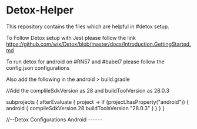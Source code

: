 # Detox-Helper
This repository contains the files which are helpful in #detox setup. 

To Follow Detox setup with Jest please follow the link https://github.com/wix/Detox/blob/master/docs/Introduction.GettingStarted.md

To run detox for android on #RN57 and #babel7 please follow the config.json configurations 

Also add the following in the android > build.gradle 

//Add the complileSdkVersion as 28 and buildToolVersion as 28.0.3 

subprojects {
    afterEvaluate { project ->
        if (project.hasProperty("android")) {
            android {
                compileSdkVersion 28
                buildToolsVersion "28.0.3"
            }
        }
    }
}

//--Detox Configurations Android ------




